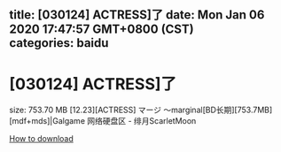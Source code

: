 
title: [030124] ACTRESS]了
date: Mon Jan 06 2020 17:47:57 GMT+0800 (CST)    
categories: baidu
---

# [030124] ACTRESS]了
size: 753.70 MB
 [12.23][ACTRESS] マージ ～marginal[BD长期][753.7MB][mdf+mds]|Galgame 网络硬盘区 - 绯月ScarletMoon
 

[How to download](https://bpcam.bemobtrk.com/go/2ceec3aa-1ca2-46d6-b9ff-aaa5c184517c?jno=2733)